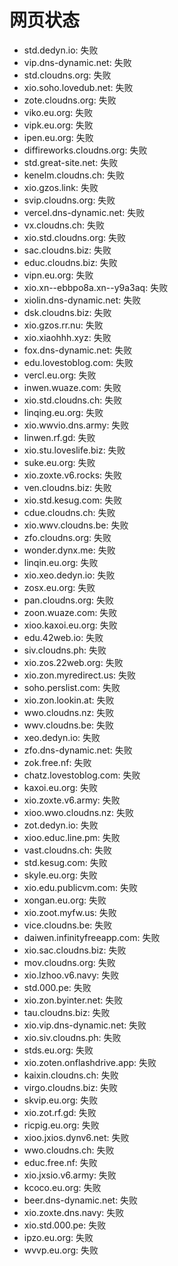 # 网页状态
- std.dedyn.io: 失败
- vip.dns-dynamic.net: 失败
- std.cloudns.org: 失败
- xio.soho.lovedub.net: 失败
- zote.cloudns.org: 失败
- viko.eu.org: 失败
- vipk.eu.org: 失败
- ipen.eu.org: 失败
- diffireworks.cloudns.org: 失败
- std.great-site.net: 失败
- kenelm.cloudns.ch: 失败
- xio.gzos.link: 失败
- svip.cloudns.org: 失败
- vercel.dns-dynamic.net: 失败
- vx.cloudns.ch: 失败
- xio.std.cloudns.org: 失败
- sac.cloudns.biz: 失败
- educ.cloudns.biz: 失败
- vipn.eu.org: 失败
- xio.xn--ebbpo8a.xn--y9a3aq: 失败
- xiolin.dns-dynamic.net: 失败
- dsk.cloudns.biz: 失败
- xio.gzos.rr.nu: 失败
- xio.xiaohhh.xyz: 失败
- fox.dns-dynamic.net: 失败
- edu.lovestoblog.com: 失败
- vercl.eu.org: 失败
- inwen.wuaze.com: 失败
- xio.std.cloudns.ch: 失败
- linqing.eu.org: 失败
- xio.wwvio.dns.army: 失败
- linwen.rf.gd: 失败
- xio.stu.loveslife.biz: 失败
- suke.eu.org: 失败
- xio.zoxte.v6.rocks: 失败
- ven.cloudns.biz: 失败
- xio.std.kesug.com: 失败
- cdue.cloudns.ch: 失败
- xio.wwv.cloudns.be: 失败
- zfo.cloudns.org: 失败
- wonder.dynx.me: 失败
- linqin.eu.org: 失败
- xio.xeo.dedyn.io: 失败
- zosx.eu.org: 失败
- pan.cloudns.org: 失败
- zoon.wuaze.com: 失败
- xioo.kaxoi.eu.org: 失败
- edu.42web.io: 失败
- siv.cloudns.ph: 失败
- xio.zos.22web.org: 失败
- xio.zon.myredirect.us: 失败
- soho.perslist.com: 失败
- xio.zon.lookin.at: 失败
- wwo.cloudns.nz: 失败
- wwv.cloudns.be: 失败
- xeo.dedyn.io: 失败
- zfo.dns-dynamic.net: 失败
- zok.free.nf: 失败
- chatz.lovestoblog.com: 失败
- kaxoi.eu.org: 失败
- xio.zoxte.v6.army: 失败
- xioo.wwo.cloudns.nz: 失败
- zot.dedyn.io: 失败
- xioo.educ.line.pm: 失败
- vast.cloudns.ch: 失败
- std.kesug.com: 失败
- skyle.eu.org: 失败
- xio.edu.publicvm.com: 失败
- xongan.eu.org: 失败
- xio.zoot.myfw.us: 失败
- vice.cloudns.be: 失败
- daiwen.infinityfreeapp.com: 失败
- xio.sac.cloudns.biz: 失败
- mov.cloudns.org: 失败
- xio.lzhoo.v6.navy: 失败
- std.000.pe: 失败
- xio.zon.byinter.net: 失败
- tau.cloudns.biz: 失败
- xio.vip.dns-dynamic.net: 失败
- xio.siv.cloudns.ph: 失败
- stds.eu.org: 失败
- xio.zoten.onflashdrive.app: 失败
- kaixin.cloudns.ch: 失败
- virgo.cloudns.biz: 失败
- skvip.eu.org: 失败
- xio.zot.rf.gd: 失败
- ricpig.eu.org: 失败
- xioo.jxios.dynv6.net: 失败
- wwo.cloudns.ch: 失败
- educ.free.nf: 失败
- xio.jxsio.v6.army: 失败
- kcoco.eu.org: 失败
- beer.dns-dynamic.net: 失败
- xio.zoxte.dns.navy: 失败
- xio.std.000.pe: 失败
- ipzo.eu.org: 失败
- wvvp.eu.org: 失败
